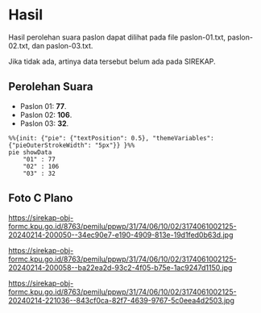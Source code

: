 # Hasil

Hasil perolehan suara paslon dapat dilihat pada file paslon-01.txt, paslon-02.txt, dan paslon-03.txt.

Jika tidak ada, artinya data tersebut belum ada pada SIREKAP.

## Perolehan Suara

 * Paslon 01: **77**.
 * Paslon 02: **106**.
 * Paslon 03: **32**.

```mermaid
%%{init: {"pie": {"textPosition": 0.5}, "themeVariables": {"pieOuterStrokeWidth": "5px"}} }%%
pie showData
    "01" : 77
    "02" : 106
    "03" : 32
```
## Foto C Plano

https://sirekap-obj-formc.kpu.go.id/8763/pemilu/ppwp/31/74/06/10/02/3174061002125-20240214-200050--34ec90e7-e190-4909-813e-19d1fed0b63d.jpg

https://sirekap-obj-formc.kpu.go.id/8763/pemilu/ppwp/31/74/06/10/02/3174061002125-20240214-200058--ba22ea2d-93c2-4f05-b75e-1ac9247d1150.jpg

https://sirekap-obj-formc.kpu.go.id/8763/pemilu/ppwp/31/74/06/10/02/3174061002125-20240214-221036--843cf0ca-82f7-4639-9767-5c0eea4d2503.jpg
